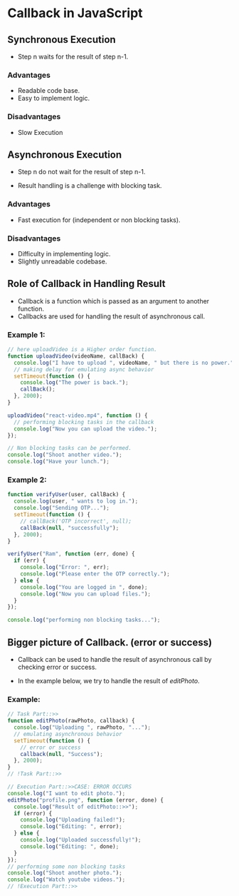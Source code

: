 # Callback in JavaScript

## Synchronous Execution

- Step n waits for the result of step n-1.

### Advantages

- Readable code base.
- Easy to implement logic.

### Disadvantages

- Slow Execution

## Asynchronous Execution

- Step n do not wait for the result of step n-1.

* Result handling is a challenge with blocking task.

### Advantages

- Fast execution for (independent or non blocking tasks).

### Disadvantages

- Difficulty in implementing logic.
- Slightly unreadable codebase.

## Role of Callback in Handling Result

- Callback is a function which is passed as an argument to another function.
- Callbacks are used for handling the result of asynchronous call.

### Example 1:

```js
// here uploadVideo is a Higher order function.
function uploadVideo(videoName, callBack) {
  console.log("I have to upload ", videoName, " but there is no power.");
  // making delay for emulating async behavior
  setTimeout(function () {
    console.log("The power is back.");
    callBack();
  }, 2000);
}

uploadVideo("react-video.mp4", function () {
  // performing blocking tasks in the callback
  console.log("Now you can upload the video.");
});

// Non blocking tasks can be performed.
console.log("Shoot another video.");
console.log("Have your lunch.");
```

### Example 2:

```js
function verifyUser(user, callBack) {
  console.log(user, " wants to log in.");
  console.log("Sending OTP...");
  setTimeout(function () {
    // callBack('OTP incorrect', null);
    callBack(null, "successfully");
  }, 2000);
}

verifyUser("Ram", function (err, done) {
  if (err) {
    console.log("Error: ", err);
    console.log("Please enter the OTP correctly.");
  } else {
    console.log("You are logged in ", done);
    console.log("Now you can upload files.");
  }
});

console.log("performing non blocking tasks...");
```

## Bigger picture of Callback. (error or success)

- Callback can be used to handle the result of asynchronous call by checking error or success.

* In the example below, we try to handle the result of _editPhoto_.

### Example:

```js
// Task Part::>>
function editPhoto(rawPhoto, callback) {
  console.log("Uploading ", rawPhoto, "...");
  // emulating asynchronous behavior
  setTimeout(function () {
    // error or success
    callback(null, "Success");
  }, 2000);
}
// !Task Part::>>

// Execution Part::>>CASE: ERROR OCCURS
console.log("I want to edit photo.");
editPhoto("profile.png", function (error, done) {
  console.log("Result of editPhoto::>>");
  if (error) {
    console.log("Uploading failed!");
    console.log("Editing: ", error);
  } else {
    console.log("Uploaded successfully!");
    console.log("Editing: ", done);
  }
});
// performing some non blocking tasks
console.log("Shoot another photo.");
console.log("Watch youtube videos.");
// !Execution Part::>>
```
